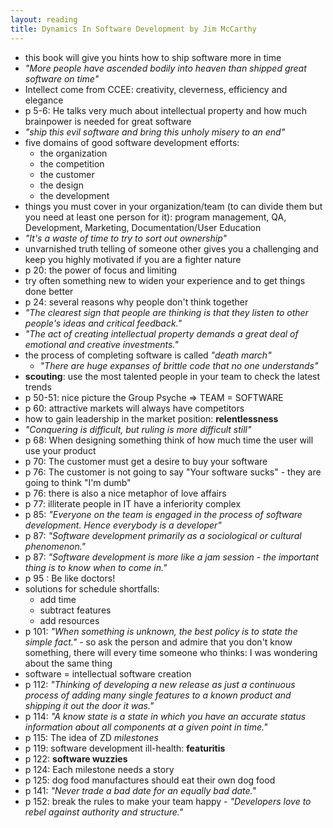 ```yaml
---
layout: reading
title: Dynamics In Software Development by Jim McCarthy
---
```


- this book will give you hints how to ship software more in time
- *"More people have ascended bodily into heaven than shipped great software on time"*
- Intellect come from CCEE: creativity, cleverness, efficiency and elegance
- p 5-6: He talks very much about intellectual property and how much brainpower is needed for great software
- *"ship this evil software and bring this unholy misery to an end"*
- five domains of good software development efforts:
  - the organization
  - the competition
  - the customer
  - the design
  - the development
- things you must cover in your organization/team (to can divide them but you need at least one person for it): program
  management, QA, Development, Marketing, Documentation/User Education
- *"It's a waste of time to try to sort out ownership"*
- unvarnished truth telling of someone other gives you a challenging and keep you highly motivated if you are a fighter
  nature
- p 20: the power of focus and limiting
- try often something new to widen your experience and to get things done better
- p 24: several reasons why people don't think together
- *"The clearest sign that people are thinking is that they listen to other people's ideas and critical feedback."*
- *"The act of creating intellectual property demands a great deal of emotional and creative investments."*
- the process of completing software is called *"death march"*
  -  *"There are huge expanses of brittle code that no one understands"*
- **scouting**: use the most talented people in your team to check the latest trends
- p 50-51: nice picture the Group Psyche => TEAM = SOFTWARE
- p 60: attractive markets will always have competitors
- how to gain leadership in the market position: **relentlessness**
- *"Conquering is difficult, but ruling is more difficult still"*
- p 68: When designing something think of how much time the user will use your product
- p 70: The customer must get a desire to buy your software
- p 76: The customer is not going to say "Your software sucks" - they are going to think "I'm dumb"
- p 76: there is also a nice metaphor of love affairs
- p 77: illiterate people in IT have a inferiority complex
- p 85: *"Everyone on the team is engaged in the process of software development. Hence everybody is a developer"*
- p 87: *"Software development primarily as a sociological or cultural phenomenon."*
- p 87: *"Software development is more like a jam session - the important thing is to know when to come in."*
- p 95 : Be like doctors!
- solutions for schedule shortfalls:
  - add time
  - subtract features
  - add resources
- p 101: *"When something is unknown, the best policy is to state the simple fact."* - so ask the person and admire that
  you don't know something, there will every time someone who thinks: I was wondering about the same thing
- software = intellectual software creation
- p 112: *"Thinking of developing a new release as just a continuous process of adding many single features to a known
  product and shipping it out the door it was."*
- p 114: *"A know state is a state in which you have an accurate status information about all components at a given
  point in time."*
- p 115: The idea of ZD *milestones*
- p 119: software development ill-health: **featuritis**
- p 122: **software wuzzies**
- p 124: Each milestone needs a story
- p 125: dog food manufactures should eat their own dog food
- p 141: *"Never trade a bad date for an equally bad date."*
- p 152: break the rules to make your team happy - *"Developers love to rebel against authority and structure."*

